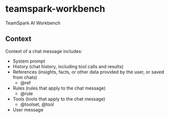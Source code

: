 # teamspark-workbench
TeamSpark AI Workbench

## Context

Context of a chat message includes:
- System prompt
- History (chat history, including tool calls and results)
- References (insights, facts, or other data provided by the user, or saved from chats)
  - @ref
- Rules (rules that apply to the chat message)
  - @rule
- Tools (tools that apply to the chat message)
  - @toolset, @tool
- User message
